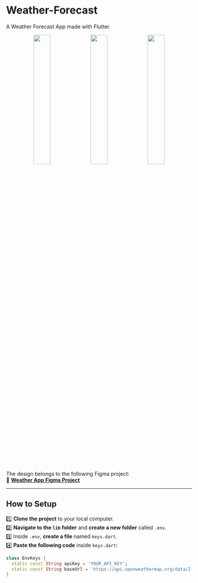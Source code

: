 # Weather-Forecast
A Weather Forecast App made with Flutter.

<p align="center">
  <img src="https://github.com/user-attachments/assets/eea349b8-e7c1-419a-aa36-66727acaeebf" width="30%" height="30%">
  <img src="https://github.com/user-attachments/assets/7fba50f0-de60-47bc-af4f-ce1505e93b6a" width="30%" height="30%">
  <img src="https://github.com/user-attachments/assets/cf47a268-117f-43e6-a96a-1d13bf8f1675" width="30%" height="30%">
</p>

The design belongs to the following Figma project:  
🔗 **[Weather App Figma Project](https://www.figma.com/design/y0kC8X38VyibS5TsVdX0A7/Weather-app-(Community)?node-id=0-1&p=f&t=R8fJvqdm0IVq0pLg-0)**  

---

## **How to Setup**
1️⃣ **Clone the project** to your local computer.  
2️⃣ **Navigate to the `lib` folder** and **create a new folder** called `.env`.  
3️⃣ Inside `.env`, **create a file** named `keys.dart`.  
4️⃣ **Paste the following code** inside `keys.dart`:

```dart
class EnvKeys {
  static const String apiKey = 'YOUR_API_KEY';
  static const String baseUrl = 'https://api.openweathermap.org/data/2.5';
}


